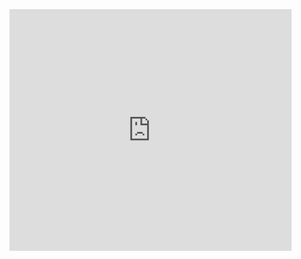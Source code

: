 <!--ARCADE EMBED START--><div style="position: relative; padding-bottom: calc(77.84290738569753% + 41px); height: 0; width: 100%;"><iframe src="https://demo.arcade.software/H0fbDkxVrjdiu8iwbb5R?embed&embed_mobile=tab&embed_desktop=inline&show_copy_link=true" title="rusty replay" frameborder="0" loading="lazy" webkitallowfullscreen mozallowfullscreen allowfullscreen allow="clipboard-write" style="position: absolute; top: 0; left: 0; width: 100%; height: 100%; color-scheme: light;" ></iframe></div><!--ARCADE EMBED END-->
